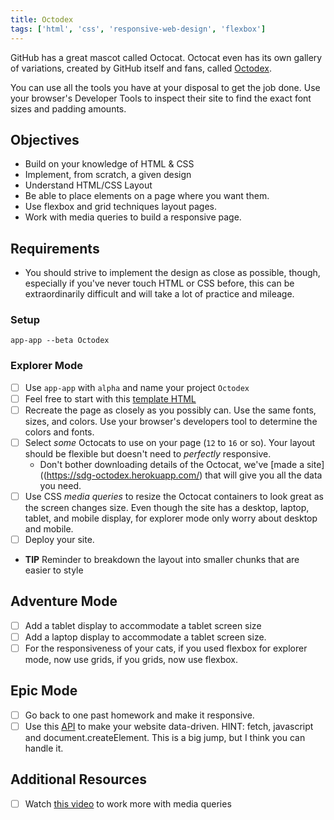 ```yaml
---
title: Octodex
tags: ['html', 'css', 'responsive-web-design', 'flexbox']
---
```


GitHub has a great mascot called Octocat. Octocat even has its own gallery of variations, created by GitHub itself and fans, called [Octodex](https://octodex.github.com).

You can use all the tools you have at your disposal to get the job done. Use your browser's Developer Tools to inspect their site to find the exact font sizes and padding amounts.

## Objectives

- Build on your knowledge of HTML & CSS
- Implement, from scratch, a given design
- Understand HTML/CSS Layout
- Be able to place elements on a page where you want them.
- Use flexbox and grid techniques layout pages.
- Work with media queries to build a responsive page.

## Requirements

- You should strive to implement the design as close as possible, though, especially if you've never touch HTML or CSS before, this can be extraordinarily difficult and will take a lot of practice and mileage.

### Setup

```shell
app-app --beta Octodex
```

### Explorer Mode

- [ ] Use `app-app` with `alpha` and name your project `Octodex`
- [ ] Feel free to start with this [template HTML](https://raw.githubusercontent.com/suncoast-devs/octodex-template/master/public/index.html)
- [ ] Recreate the page as closely as you possibly can. Use the same fonts, sizes, and colors. Use your browser's developers tool to determine the colors and fonts.
- [ ] Select _some_ Octocats to use on your page (`12` to `16` or so). Your layout should be flexible but doesn't need to _perfectly_ responsive.
  - Don't bother downloading details of the Octocat, we've [made a site]((https://sdg-octodex.herokuapp.com/) that will give you all the data you need.
- [ ] Use CSS _media queries_ to resize the Octocat containers to look great as the screen changes size. Even though the site has a desktop, laptop, tablet, and mobile display, for explorer mode only worry about desktop and mobile.
- [ ] Deploy your site.
- **TIP** Reminder to breakdown the layout into smaller chunks that are easier to style

## Adventure Mode

- [ ] Add a tablet display to accommodate a tablet screen size
- [ ] Add a laptop display to accommodate a tablet screen size.
- [ ] For the responsiveness of your cats, if you used flexbox for explorer mode, now use grids, if you grids, now use flexbox.

## Epic Mode

- [ ] Go back to one past homework and make it responsive.
- [ ] Use this [API](https://sdg-octodex.herokuapp.com/) to make your website data-driven. HINT: fetch, javascript and document.createElement. This is a big jump, but I think you can handle it.

## Additional Resources

- [ ] Watch [this video](https://www.youtube.com/watch?v=2KL-z9A56SQ) to work more with media queries
